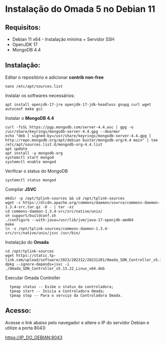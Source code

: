 # Instalação do Omada 5 no Debian 11

## Requisitos:

- Debian 11 x64 - Instalação mínima + Servidor SSH
- OpenJDK 17
- MongoDB 4.4

## Instalação:

Editar o repositório e adicionar **contrib non-free**

    nano /etc/apt/sources.list

Instalar os softwares necessários:

    apt install openjdk-17-jre openjdk-17-jdk-headless gnupg curl wget autoconf make gcc

Instalar o **MongoDB 4.4**

    curl -fsSL https://pgp.mongodb.com/server-4.4.asc | gpg -o /usr/share/keyrings/mongodb-server-4.4.gpg --dearmor
    echo "deb [ signed-by=/usr/share/keyrings/mongodb-server-4.4.gpg ] http://repo.mongodb.org/apt/debian buster/mongodb-org/4.4 main" | tee /etc/apt/sources.list.d/mongodb-org-4.4.list
    apt update
    apt install -y mongodb-org
    systemctl start mongod
    systemctl enable mongod
    
Verificar o status do MongoDB

    systemctl status mongod
    
Compilar **JSVC**

    mkdir -p /opt/tplink-sources && cd /opt/tplink-sources
    wget -c https://dlcdn.apache.org/commons/daemon/source/commons-daemon-1.3.4-src.tar.gz -O - | tar -xz
    cd commons-daemon-1.3.4-src/src/native/unix/
    sh support/buildconf.sh
    ./configure --with-java=/usr/lib/jvm/java-17-openjdk-amd64
    make
    ln -s /opt/tplink-sources/commons-daemon-1.3.4-src/src/native/unix/jsvc /usr/bin/
    
Instalação do **Omada**

    cd /opt/tplink-sources
    wget https://static.tp-link.com/upload/software/2023/202312/20231201/Omada_SDN_Controller_v5.13.22_Linux_x64.deb
    dpkg --ignore-depends=jsvc -i ./Omada_SDN_Controller_v5.13.22_Linux_x64.deb
    
Executar Omada Controller

      tpeap status -- Exibe o status da controladora;
      tpeap start -- Inicia a Controladora Omada;
      tpeap stop -- Para o serviço da Controladora Omada.

## Acesso:

Acesse o link abaixo pelo navegador e altere o IP do servidor Debian e utilize a porta 8043:

<https://IP_DO_DEBIAN:8043>
